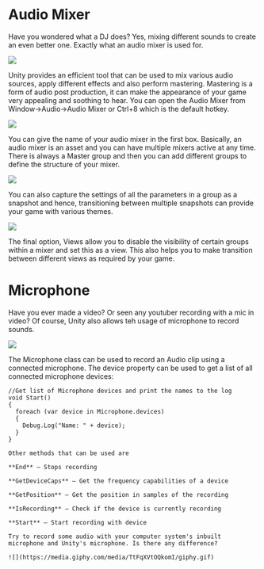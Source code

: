 # Audio Mixer

Have you wondered what a DJ does? Yes, mixing different sounds to create an even better one. Exactly what an audio mixer is used for.

![](https://media.giphy.com/media/vybWlRniCXzZC/giphy.gif)

Unity provides an efficient tool that can be used to mix various audio sources, apply different effects and also perform mastering. Mastering is a form of audio post production, it can make the appearance of your game very appealing and soothing to hear. You can open the Audio Mixer from Window->Audio->Audio Mixer or Ctrl+8 which is the default hotkey.

![](https://user-images.githubusercontent.com/44625252/152988019-c4ddfd84-3846-4b63-bfaa-b079a0293f96.png)

You can give the name of your audio mixer in the first box. Basically, an audio mixer is an asset and you can have multiple mixers active at any time. There is always a Master group and then you can add different groups to define the structure of your mixer.

![](https://user-images.githubusercontent.com/44625252/152988071-485f3cbe-bb04-433b-9ff3-4bfc48833c6a.png)

You can also capture the settings of all the parameters in a group as a snapshot and hence, transitioning between multiple snapshots can provide your game with various themes.

![](https://user-images.githubusercontent.com/44625252/152988110-7e4eecdc-d322-40a9-ba4b-400c28ce5eb9.png)

The final option, Views allow you to disable the visibility of certain groups within a mixer and set this as a view. This also helps you to make transition between different views as required by your game.

# Microphone

Have you ever made a video? Or seen any youtuber recording with a mic in video? Of course, Unity also allows teh usage of microphone to record sounds.

![](https://media.giphy.com/media/eLjg1anm4bqkkX1DJE/giphy.gif)

The Microphone class can be used to record an Audio clip using a connected microphone. The device property can be used to get a list of all connected microphone devices:

```
//Get list of Microphone devices and print the names to the log
void Start()
{
  foreach (var device in Microphone.devices)
  {
    Debug.Log("Name: " + device);
  }
}

Other methods that can be used are

**End** – Stops recording

**GetDeviceCaps** – Get the frequency capabilities of a device

**GetPosition** – Get the position in samples of the recording

**IsRecording** – Check if the device is currently recording

**Start** – Start recording with device

Try to record some audio with your computer system's inbuilt microphone and Unity's microphone. Is there any difference?

![](https://media.giphy.com/media/TtFqXVtOQkomI/giphy.gif)


